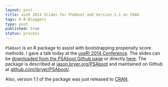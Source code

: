 ```yaml
--- 
layout: post
title: useR 2014 Slides for PSAboot and Version 1.1 on CRAN
tags: R R-Bloggers
type: post
published: true
status: process
---
```


`PSAboot` is an R package to assist with bootstrapping propensity score methods. I gave a talk today at the [useR! 2014 Conference](http://user2014.stat.ucla.edu). The slides can be [downloaded from the PSAboot Github page](https://github.com/jbryer/PSAboot) or directly [here](https://github.com/jbryer/PSAboot/blob/master/Slides/Slides.pdf?raw=true). The package is described at [jason.bryer.org/PSAboot](http://jason.bryer.org/PSAboot) and maintained on Github at [github.com/jbryer/PSAboot/](https://github.com/jbryer/PSAboot/).

Also, version 1.1 of the package was just released to [CRAN](http://cran.r-project.org/web/packages/PSAboot/).
